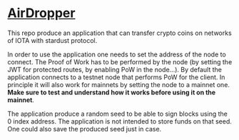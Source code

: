 # [AirDropper](https://eddytheco.github.io/AirDropper/index.html)

This repo produce an application that can transfer crypto coins on networks of IOTA with stardust protocol.

In order to use the application one needs to set the address of the node to connect.
The Proof of Work has to be performed by the node (by setting the JWT for protected routes, by enabling PoW in the node...).
By default the application connects to a testnet node that performs PoW for the client.
In principle it will also work for mainnets by setting the node to a mainnet one. 
**Make sure to test and understand how it works before using it on the mainnet**.


The application produce a random seed to be able to sign blocks using the 0 index address.
The application is not intended to store funds on that seed.
One could also save the produced seed just in case.

